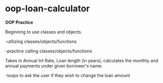 # oop-loan-calculator

**OOP Practice**

Beginning to use classes and objects.

-utilizing classes/objects/functions

-practice calling classes/objects/functions

Takes in Annual Int Rate, Loan length (in years), calculates the monthly and annual payments under given borrower's name.

-loops to ask the user if they wish to change the loan amount
